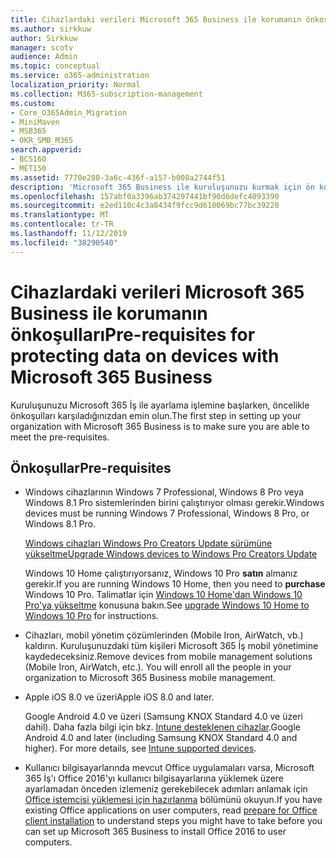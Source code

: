 ```yaml
---
title: Cihazlardaki verileri Microsoft 365 Business ile korumanın önkoşulları
ms.author: sirkkuw
author: Sirkkuw
manager: scotv
audience: Admin
ms.topic: conceptual
ms.service: o365-administration
localization_priority: Normal
ms.collection: M365-subscription-management
ms.custom:
- Core_O365Admin_Migration
- MiniMaven
- MSB365
- OKR_SMB_M365
search.appverid:
- BCS160
- MET150
ms.assetid: 7770e280-3a6c-436f-a157-b008a2744f51
description: 'Microsoft 365 Business ile kuruluşunuzu kurmak için ön koşulları bilin. '
ms.openlocfilehash: 157abf0a3396ab374297441bf90d6defc4093390
ms.sourcegitcommit: e2ed110c4c3a8434f9fcc9d610069bc77bc39220
ms.translationtype: MT
ms.contentlocale: tr-TR
ms.lasthandoff: 11/12/2019
ms.locfileid: "38290540"
---
```

# <a name="pre-requisites-for-protecting-data-on-devices-with-microsoft-365-business"></a><span data-ttu-id="5341d-103">Cihazlardaki verileri Microsoft 365 Business ile korumanın önkoşulları</span><span class="sxs-lookup"><span data-stu-id="5341d-103">Pre-requisites for protecting data on devices with Microsoft 365 Business</span></span>

<span data-ttu-id="5341d-104">Kuruluşunuzu Microsoft 365 İş ile ayarlama işlemine başlarken, öncelikle önkoşulları karşıladığınızdan emin olun.</span><span class="sxs-lookup"><span data-stu-id="5341d-104">The first step in setting up your organization with Microsoft 365 Business is to make sure you are able to meet the pre-requisites.</span></span>
  
## <a name="pre-requisites"></a><span data-ttu-id="5341d-105">Önkoşullar</span><span class="sxs-lookup"><span data-stu-id="5341d-105">Pre-requisites</span></span>

- <span data-ttu-id="5341d-106">Windows cihazlarının Windows 7 Professional, Windows 8 Pro veya Windows 8.1 Pro sistemlerinden birini çalıştırıyor olması gerekir.</span><span class="sxs-lookup"><span data-stu-id="5341d-106">Windows devices must be running Windows 7 Professional, Windows 8 Pro, or Windows 8.1 Pro.</span></span>
    
    [<span data-ttu-id="5341d-107">Windows cihazları Windows Pro Creators Update sürümüne yükseltme</span><span class="sxs-lookup"><span data-stu-id="5341d-107">Upgrade Windows devices to Windows Pro Creators Update</span></span>](upgrade-to-windows-pro-creators-update.md)
    
    <span data-ttu-id="5341d-108">Windows 10 Home çalıştırıyorsanız, Windows 10 Pro **satın** almanız gerekir.</span><span class="sxs-lookup"><span data-stu-id="5341d-108">If you are running Windows 10 Home, then you need to **purchase** Windows  10 Pro.</span></span> <span data-ttu-id="5341d-109">Talimatlar için [Windows 10 Home'dan Windows 10 Pro'ya yükseltme](https://support.office.com/article/0aee10c1-4d34-43ee-a325-579c6c2df90e?ui=en-US&rs=en-US&ad=US) konusuna bakın.</span><span class="sxs-lookup"><span data-stu-id="5341d-109">See [upgrade Windows 10 Home to Windows 10 Pro](https://support.office.com/article/0aee10c1-4d34-43ee-a325-579c6c2df90e?ui=en-US&rs=en-US&ad=US) for instructions.</span></span> 
    
- <span data-ttu-id="5341d-p102">Cihazları, mobil yönetim çözümlerinden (Mobile Iron, AirWatch, vb.) kaldırın. Kuruluşunuzdaki tüm kişileri Microsoft 365 İş mobil yönetimine kaydedeceksiniz.</span><span class="sxs-lookup"><span data-stu-id="5341d-p102">Remove devices from mobile management solutions (Mobile Iron, AirWatch, etc.). You will enroll all the people in your organization to Microsoft 365 Business mobile management.</span></span>
    
- <span data-ttu-id="5341d-112">Apple iOS 8.0 ve üzeri</span><span class="sxs-lookup"><span data-stu-id="5341d-112">Apple iOS 8.0 and later.</span></span>
    
    <span data-ttu-id="5341d-p103">Google Android 4.0 ve üzeri (Samsung KNOX Standard 4.0 ve üzeri dahil). Daha fazla bilgi için bkz. [Intune desteklenen cihazlar](https://go.microsoft.com/fwlink/p/?linkid=852307).</span><span class="sxs-lookup"><span data-stu-id="5341d-p103">Google Android 4.0 and later (including Samsung KNOX Standard 4.0 and higher). For more details, see [Intune supported devices](https://go.microsoft.com/fwlink/p/?linkid=852307).</span></span>
    
- <span data-ttu-id="5341d-115">Kullanıcı bilgisayarlarında mevcut Office uygulamaları varsa, Microsoft 365 İş'ı Office 2016'yı kullanıcı bilgisayarlarına yüklemek üzere ayarlamadan önceden izlemeniz gerekebilecek adımları anlamak için [Office istemcisi yüklemesi için hazırlanma](prepare-for-office-client-deployment.md) bölümünü okuyun.</span><span class="sxs-lookup"><span data-stu-id="5341d-115">If you have existing Office applications on user computers, read [prepare for Office client installation](prepare-for-office-client-deployment.md) to understand steps you might have to take before you can set up Microsoft 365 Business to install Office 2016 to user computers.</span></span> 
    


